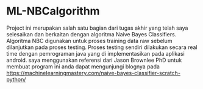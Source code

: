 # ML-NBCalgorithm
Project ini merupakan salah satu bagian dari tugas akhir yang telah saya selesaikan dan berkaitan dengan algoritma Naive Bayes Classifiers. Algoritma NBC digunakan untuk proses training data raw sebelum dilanjutkan pada proses testing. Proses testing sendiri dilakukan secara real time dengan pemrograman java yang di implementasikan pada aplikasi android.
saya menggunakan referensi dari Jason Brownlee PhD untuk membuat program ini anda dapat mengunjungi blognya pada https://machinelearningmastery.com/naive-bayes-classifier-scratch-python/ 
